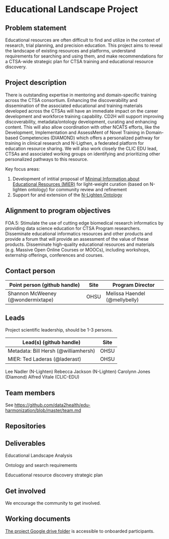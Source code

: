 # Educational Landscape Project

## Problem statement
Educational resources are often difficult to find and  utilize in the context of research, trial planning, and precision education. This project aims to reveal the landscape of existing resources and platforms, understand requirements for searching and using them, and make recommendations for a CTSA-wide strategic plan for CTSA training and educational resource discovery. 


## Project description
There is outstanding expertise in mentoring and domain-specific training across the CTSA consortium. Enhancing the discoverability and dissemination of the associated educational and training materials developed across the CTSAs will have an immediate impact on the career development and workforce training capability. CD2H will support improving discoverability, metadata/ontology development, curating and enhancing content. This will also allow coordination with other NCATS efforts, like the Development, Implementation and AssessMent of Novel Training in Domain-based Competencies (DIAMOND) which offers a personalized pathway for training in clinical research and  N-Ligthen, a federated platform for education resource sharing.  We will also work closely the CLIC EDU lead, CTSAs and associated working groups on identifying and prioritizing other personalized pathways to this resource.

Key focus areas:
1. Development of intitial proposal of [Minimal Information about Educational Resources (MIER)](https://docs.google.com/spreadsheets/d/1ubRO0UDlJgXAahpE1f0trmyY_xvVdAhuznNHjuwkOrA/edit?usp=sharing) for light-weight curation (based on N-lighten ontology) for community review and refinement
2. Support for and extension of the [N-Lighten Ontology](https://github.com/NLightenGroup/nlighten-ontology)

## Alignment to program objectives
FOA.5: Stimulate the use of cutting edge biomedical research informatics by providing data science education for CTSA Program researchers.
Disseminate educational informatics resources and other products and provide a forum that will provide an assessment of the value of these products. Disseminate high-quality educational resources and materials (e.g. Massive Open Online Courses or MOOCs), including workshops, externship offerings, conferences and courses.

## Contact person


Point person (github handle) | Site | Program Director
----------|--------------|---------------
Shannon McWeeney (@wondermixtape) | OHSU | Melissa Haendel (@mellybelly)



## Leads 

Project scientific leadership, should be 1-3 persons. 

Lead(s) (github handle) | Site
----------|--------------|
Metadata: Bill Hersh (@williamhersh) | OHSU
MIER: Ted Laderas (@laderast) | OHSU
Lee Nadler (N-Lighten)
Rebecca Jackson (N-Lighten)
Carolynn Jones (Diamond)
Alfred Vitale (CLIC-EDU)



## Team members 

See https://github.com/data2health/edu-harmonization/blob/master/team.md

## Repositories


## Deliverables
Educational Landscape Analysis

Ontology and search requirements

Educuational resource discovery strategic plan


## Get involved
We encourage the community to get involved. 


## Working documents

[The project Google drive folder](https://drive.google.com/drive/u/0/folders/1_hj7XQOJ4Ff3wrbtfVoIq5Fg0_cCQPPY) is accessible to onboarded participants. 


